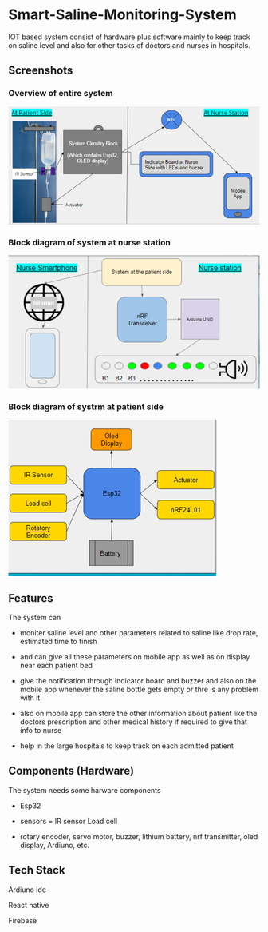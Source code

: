 
# Smart-Saline-Monitoring-System
IOT based system consist of hardware plus software mainly to keep track on saline level and also for other tasks of doctors and nurses in hospitals.



## Screenshots
### Overview of entire system

![App Screenshot](https://github.com/amey5111/Smart-Saline-Monitoring-System/blob/main/images/bd03.png?raw=true)


### Block diagram of system at nurse station

![App Screenshot](https://github.com/amey5111/Smart-Saline-Monitoring-System/blob/main/images/bd02.png?raw=true)


### Block diagram of systrm at patient side

![App Screenshot](https://github.com/amey5111/Smart-Saline-Monitoring-System/blob/main/images/bd01.png?raw=true)


## Features
The system can 

- moniter saline level and other parameters related to saline like drop rate, estimated time to finish 

- and can give all these parameters on mobile app as well as on display near each patient bed

- give the notification through indicator board and buzzer and also on the mobile app whenever the saline bottle gets empty or thre is any problem with it.

- also on mobile app can store the other information about patient like the doctors prescription and other medical history if required to give that info to nurse

- help in the large hospitals to keep track on each admitted patient


## Components (Hardware)
The system needs some harware components 
- Esp32 

- sensors = IR sensor Load cell

- rotary encoder, servo motor, buzzer, lithium battery, nrf transmitter, oled display, Ardiuno, etc.



## Tech Stack
Ardiuno ide

React native 

Firebase 